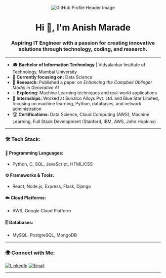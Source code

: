 <!-- Header Image -->
<p align="center">
  <img src="[https://files.oaiusercontent.com/file-d2BeNEFlKpGILX6TxjmM9Zfz?se=2024-08-26T15%3A15%3A29Z&sp=r&sv=2024-08-04&sr=b&rscc=max-age%3D604800%2C%20immutable%2C%20private&rscd=attachment%3B%20filename%3D742061c3-c197-412f-9fd3-80d6edad5bd1.webp&sig=u37%2B2IJatL0tIon4gTCQVMGxPqXir/6SF2mOcszHPJg%3D](https://www.google.com/url?sa=i&url=https%3A%2F%2Fgithub.com%2Fkshivakumar27&psig=AOvVaw34QYXLhYX17TModZ2f9Yq9&ust=1724772049665000&source=images&cd=vfe&opi=89978449&ved=0CBQQjRxqFwoTCJjs_uH6kogDFQAAAAAdAAAAABAE)" alt="GitHub Profile Header Image">
</p>

<h1 align="center">Hi 👋, I'm Anish Marade</h1>
<h3 align="center">Aspiring IT Engineer with a passion for creating innovative solutions through technology, coding, and research.</h3>

---

- 🎓 **Bachelor of Information Technology** | Vidyalankar Institute of Technology, Mumbai University
- 🚀 **Currently focusing on:** Data Science
- 📖 **Research:** Published a paper on *Enhancing the Campbell Oblinger Model in Generative AI*
- 💡 **Exploring:** Machine Learning techniques and real-world applications
- 🔭 **Internships:** Worked at Sunalco Alloys Pvt. Ltd. and Blue Star Limited, focusing on machine learning, Python, databases, and network administration
- 🏆 **Certifications:** Data Science, Cloud Computing (AWS), Machine Learning, Full Stack Development (Stanford, IBM, AWS, John Hopkins)

---

### 🛠️ Tech Stack:

#### 🚀 Programming Languages:
- Python, C, SQL, JavaScript, HTML/CSS

#### ⚙️ Frameworks & Tools:
- React, Node.js, Express, Flask, Django

#### ☁️ Cloud Platforms:
- AWS, Google Cloud Platform

#### 🗄️ Databases:
- MySQL, PostgreSQL, MongoDB

---

### 🌍 Connect with Me:

[![LinkedIn](https://img.shields.io/badge/-LinkedIn-blue?style=flat-square&logo=Linkedin&logoColor=white&link=https://www.linkedin.com/in/anish-marade-33524b286/)](https://www.linkedin.com/in/anish-marade-33524b286/)
[![Email](https://img.shields.io/badge/Email-D14836?style=flat-square&logo=gmail&logoColor=white&link=mailto:anishmarade3364@gmail.com)](mailto:anishmarade3364@gmail.com)

---

